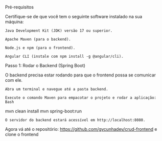 Pré-requisitos

Certifique-se de que você tem o seguinte software instalado na sua máquina:

    Java Development Kit (JDK) versão 17 ou superior.

    Apache Maven (para o backend).

    Node.js e npm (para o frontend).

    Angular CLI (instale com npm install -g @angular/cli).

Passo 1: Rodar o Backend (Spring Boot)

O backend precisa estar rodando para que o frontend possa se comunicar com ele.

    Abra um terminal e navegue até a pasta backend.

    Execute o comando Maven para empacotar o projeto e rodar a aplicação:
    Bash

mvn clean install
mvn spring-boot:run

    O servidor do backend estará acessível em http://localhost:8080. 
Agora vá até o repositório: https://github.com/gvcunhadev/crud-frontend e clone o frontend
